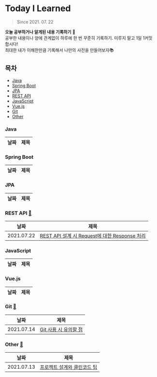 # Today I Learned

> Since 2021. 07. 22

**오늘 공부하거나 알게된 내용 기록하기** 📝<br/>
공부한 내용이나 양에 관계없이 하루에 한 번 꾸준히 기록하기. 미루지 말고 1일 1커밋 합시다!<br/>
최대한 내가 이해한만큼 기록해서 나만의 사전을 만들어보자📚

## 목차

- [Java](#Java)
- [Spring Boot](#Spring-Boot)
- [JPA](#JPA)
- [REST API](#REST-API)
- [JavaScript](#JavaScript)
- [Vue.js](#Vue.js)
- [Git](#Git)
- [Other](#Other)

### Java

| 날짜 | 제목 |
| --- | --- |

### Spring Boot

| 날짜 | 제목 |
| --- | --- |

### JPA

| 날짜 | 제목 |
| --- | --- |

### REST API [📁](REST%20API)

| 날짜 | 제목 |
| --- | --- |
| 2021.07.22 | [REST API 설계 시 Request에 대한 Response 처리](REST%20API/Request에-대한-Response-처리.md) |

### JavaScript

| 날짜 | 제목 |
| --- | --- |

### Vue.js

| 날짜 | 제목 |
| --- | --- |

### Git [📁](Git)

| 날짜 | 제목 |
| --- | --- |
| 2021.07.14 | [Git 사용 시 유의할 점](Git/Git-사용-시-유의할-점.md) |

### Other [📁](Other)

| 날짜 | 제목 |
| --- | --- |
| 2021.07.13 | [프로젝트 설계와 클린코드 팁](Other/프로젝트-설계와-클린코드-팁.md) |


